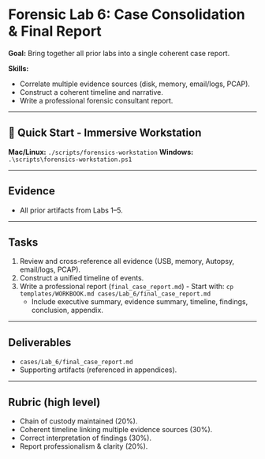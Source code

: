 # Forensic Lab 6: Case Consolidation & Final Report

**Goal:** Bring together all prior labs into a single coherent case report.

**Skills:**  
- Correlate multiple evidence sources (disk, memory, email/logs, PCAP).  
- Construct a coherent timeline and narrative.  
- Write a professional forensic consultant report.  

---

## 🚀 Quick Start - Immersive Workstation

**Mac/Linux:** `./scripts/forensics-workstation`
**Windows:** `.\scripts\forensics-workstation.ps1`

---

## Evidence
- All prior artifacts from Labs 1–5.

---

## Tasks
1. Review and cross-reference all evidence (USB, memory, Autopsy, email/logs, PCAP).
2. Construct a unified timeline of events.
3. Write a professional report (`final_case_report.md`) - Start with: `cp templates/WORKBOOK.md cases/Lab_6/final_case_report.md`
   - Include executive summary, evidence summary, timeline, findings, conclusion, appendix.  

---

## Deliverables
- `cases/Lab_6/final_case_report.md`  
- Supporting artifacts (referenced in appendices).  

---

## Rubric (high level)
- Chain of custody maintained (20%).  
- Coherent timeline linking multiple evidence sources (30%).  
- Correct interpretation of findings (30%).  
- Report professionalism & clarity (20%).
